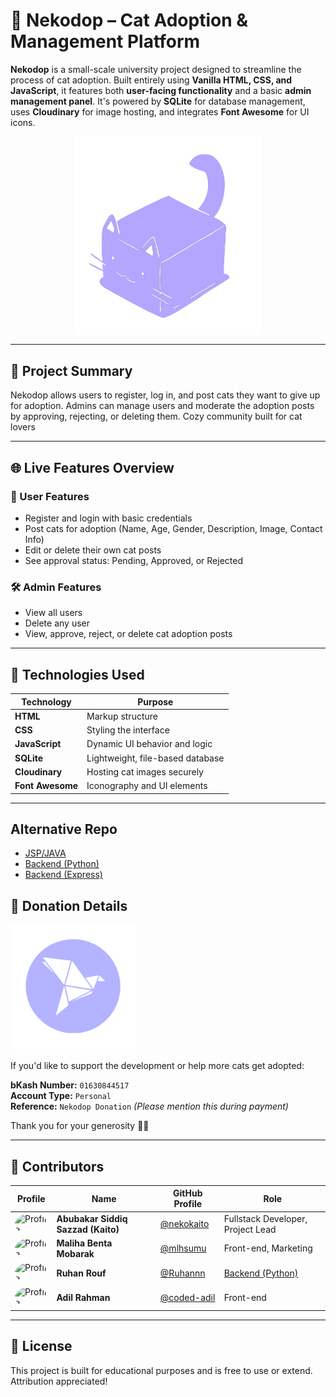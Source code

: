 # 🐾 Nekodop – Cat Adoption & Management Platform

**Nekodop** is a small-scale university project designed to streamline the process of cat adoption. Built entirely using **Vanilla HTML, CSS, and JavaScript**, it features both **user-facing functionality** and a basic **admin management panel**. It's powered by **SQLite** for database management, uses **Cloudinary** for image hosting, and integrates **Font Awesome** for UI icons.

<p align="center">
  <img src="./images/NekoDopLogoAlt.png" alt="Nekodop Alt Logo" width="300" style="display: block; margin: 0 auto;" />
</p>



---

## 📌 Project Summary

Nekodop allows users to register, log in, and post cats they want to give up for adoption. Admins can manage users and moderate the adoption posts by approving, rejecting, or deleting them. Cozy community built for cat lovers

---

## 🌐 Live Features Overview

### 👤 User Features
- Register and login with basic credentials
- Post cats for adoption (Name, Age, Gender, Description, Image, Contact Info)
- Edit or delete their own cat posts
- See approval status: Pending, Approved, or Rejected

### 🛠️ Admin Features
- View all users
- Delete any user
- View, approve, reject, or delete cat adoption posts

---

## 📸 Technologies Used

| Technology | Purpose |
|------------|---------|
| **HTML** | Markup structure |
| **CSS** | Styling the interface |
| **JavaScript** | Dynamic UI behavior and logic |
| **SQLite** | Lightweight, file-based database |
| **Cloudinary** | Hosting cat images securely |
| **Font Awesome** | Iconography and UI elements |

---

## Alternative Repo

- [JSP/JAVA](https://github.com/nekokaito/Nekodop-JSP)
- [Backend (Python)](https://github.com/nekokaito/Nekodop-Server)
- [Backend (Express)](https://github.com/nekokaito/Nekodop-Express)

## 💝 Donation Details

<img src="./images/bkash_logo.png" alt="Bkash Logo" width="200" />

If you'd like to support the development or help more cats get adopted:

**bKash Number:** `01630844517`  
**Account Type:** `Personal`  
**Reference:** `Nekodop Donation` *(Please mention this during payment)*

Thank you for your generosity 🐾💕

---

## 👥 Contributors

Profile | Name | GitHub Profile | Role |
|-------|------|----------------|------|
|  <img src="https://avatars.githubusercontent.com/u/13916007" alt="Profile" width="64" style="border-radius: 100%;"/>| **Abubakar Siddiq Sazzad (Kaito)** | [@nekokaito](https://github.com/nekokaito) | Fullstack Developer, Project Lead |
|  <img src="https://avatars.githubusercontent.com/u/122691655" alt="Profile" width="64" style="border-radius: 100%;"/>|**Maliha Benta Mobarak** | [@mlhsumu](https://github.com/mlhsumu) |  Front-end, Marketing |
| <img src="https://avatars.githubusercontent.com/u/130210417" alt="Profile" width="64" style="border-radius: 100%;"/>| **Ruhan Rouf** | [@Ruhannn](https://github.com/Ruhannn) | [Backend (Python)](https://github.com/nekokaito/Nekodop-Server) |
| <img src="https://avatars.githubusercontent.com/u/151057563" alt="Profile" width="64" style="border-radius: 100%;"/>|**Adil Rahman** | [@coded-adil](https://github.com/Coded-Adil) | Front-end |

---

## 📄 License

This project is built for educational purposes and is free to use or extend. Attribution appreciated!
